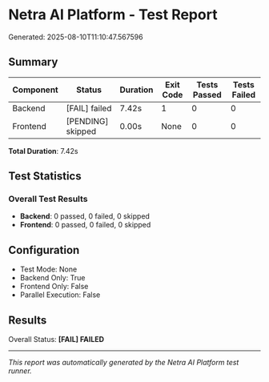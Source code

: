 # Netra AI Platform - Test Report

Generated: 2025-08-10T11:10:47.567596

## Summary

| Component | Status | Duration | Exit Code | Tests Passed | Tests Failed |
|-----------|--------|----------|-----------|--------------|---------------|
| Backend   | [FAIL] failed | 7.42s | 1 | 0 | 0 |
| Frontend  | [PENDING] skipped | 0.00s | None | 0 | 0 |

**Total Duration**: 7.42s

## Test Statistics

### Overall Test Results
- **Backend**: 0 passed, 0 failed, 0 skipped
- **Frontend**: 0 passed, 0 failed, 0 skipped




## Configuration

- Test Mode: None
- Backend Only: True
- Frontend Only: False
- Parallel Execution: False

## Results

Overall Status: **[FAIL] FAILED**

---
*This report was automatically generated by the Netra AI Platform test runner.*
